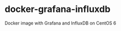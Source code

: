docker-grafana-influxdb
=======================

Docker image with Grafana and InfluxDB on CentOS 6
